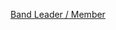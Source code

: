 [Band Leader / Member](https://docs.google.com/presentation/d/1tx4WylrkcNyvabOGsZHuQoppA285CvyLSz-a4aq-blI/edit?usp=sharing)
